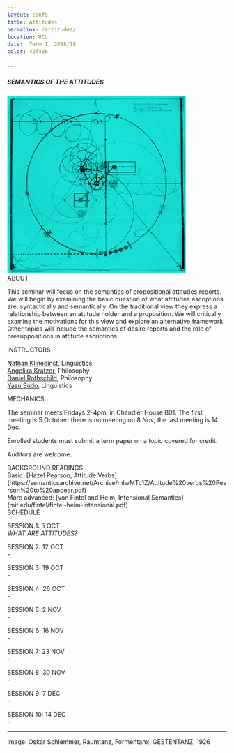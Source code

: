 ```yaml
---
layout: conf5
title: Attitudes
permalink: /attitudes/
location: UCL
date:  Term 1, 2018/19
color: 42f4eb

---
```



##### SEMANTICS OF THE ATTITUDES

<img src="/materials/schlemmer.jpg" width="410">

<div class="maintext" markdown="1">






<div class="title"> ABOUT </div>

This seminar will focus on the semantics of propositional attitudes reports. We will begin by examining the basic question of what attitudes ascriptions are, syntactically and semantically.  On the traditional view they express a relationship between an attitude holder and a proposition. We will critically examine the motivations for this view and explore an alternative framework. Other topics will include the semantics of desire reports and the role of presuppositions in attitude ascriptions.

<div class="title"> INSTRUCTORS </div>

[Nathan Klinedinst](https://www.ucl.ac.uk/pals/people/nathan-klinedinst),  Linguistics<br>
[Angelika Kratzer](http://people.umass.edu/kratzer/), Philosophy<br>
[Daniel Rothschild](http://danielrothschild.com/),  Philosophy<br>
[Yasu Sudo](http://www.ucl.ac.uk/~ucjtudo/), Linguistics

<div class="title"> MECHANICS </div>

The seminar meets Fridays 2-4pm, in Chandler House B01.   The first meeting is 5 October; there is no meeting on 8 Nov; the last meeting is 14 Dec.

Enrolled students must submit a term paper on a topic covered for credit.

Auditors are welcome.

<div class="title">  BACKGROUND READINGS </div>
Basic: [Hazel Pearson, Attitude Verbs](https://semanticsarchive.net/Archive/mIwMTc1Z/Attitude%20verbs%20Pearson%20to%20appear.pdf)<br>
More advanced: [von Fintel and Heim, Intensional Semantics](mit.edu/fintel/fintel-heim-intensional.pdf)

<div class="title">  SCHEDULE </div>

SESSION 1: 5 OCT<br> *WHAT ARE ATTITUDES?*<br>

SESSION 2: 12 OCT<br> *-*<br>

SESSION 3: 19 OCT<br> *-*<br>

SESSION 4: 26 OCT<br> *-*<br>

SESSION 5: 2 NOV<br> *-*<br>

SESSION 6: 16 NOV<br> *-*<br>

SESSION 7: 23 NOV<br> *-*<br>

SESSION 8: 30 NOV<br> *-*<br>

SESSION 9: 7 DEC<br> *-*<br>

SESSION 10: 14 DEC<br> *-*<br>

---

<span class ="smaller">
Image: Oskar Schlemmer, Raumtanz, Formentanx, GESTENTANZ, 1926
</span>

